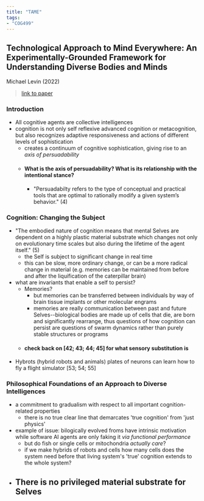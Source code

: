 ```yaml
---
title: "TAME"
tags:
- "COG499"
---
```

## Technological Approach to Mind Everywhere: An Experimentally-Grounded Framework for Understanding Diverse Bodies and Minds
Michael Levin (2022)
> [link to paper](https://www.frontiersin.org/articles/10.3389/fnsys.2022.768201/full)

### Introduction

- All cognitive agents are collective intelligences
- cognition is not only self reflexive advanced cognition or metacognition, but also recognizes adaptive responsiveness and actions of different levels of sophistication
	- creates a continuum of cognitive sophistication, giving rise to an *axis of persuadability* 
	- #### What is the axis of persuadability? What is its relationship with the intentional stance?
		- "Persuadabilty refers to the type of conceptual and practical tools that are optimal to rationally modify a given system’s behavior." (4)

### Cognition: Changing the Subject

- "The embodied nature of cognition means that mental Selves are dependent on a highly plastic material substrate which changes not only on evolutionary time scales but also during the lifetime of the agent itself." (5)
	- the Self is subject to significant change in real time
	- this can be slow, more ordinary change, or can be a more radical change in material (e.g. memories can be maintained from before and after the liquification of the caterpillar brain)
- what are invariants that enable a self to persist?
	- Memories?
		- but memories can be transferred between individuals by way of brain tissue implants or other molecular engrams
		- memories are really communication between past and future Selves--biological bodies are made up of cells that die, are born and significantly rearrange, thus questions of how cognition can persist are questions of swarm dynamics rather than purely stable structures or programs
	- #### check back on [42; 43; 44; 45] for what sensory substitution is
- Hybrots (hybrid robots and animals) plates of neurons can learn how to fly a flight simulator [53; 54; 55]

### Philosophical Foundations of an Approach to Diverse Intelligences

- a commitment to gradualism with respect to all important cognition-related properties
	- there is no true clear line that demarcates 'true cognition' from 'just physics'
- example of issue: bilogically evolved froms have intrinsic motivation while software AI agents are only faking it *via functional performance*
	- but do fish or single cells or mitochondria *actually care*? 
	- if we make hybrids of robots and cells how many cells does the system need before that living system's 'true' cognition extends to the whole system?
- There is no privileged material substrate for Selves
	- 